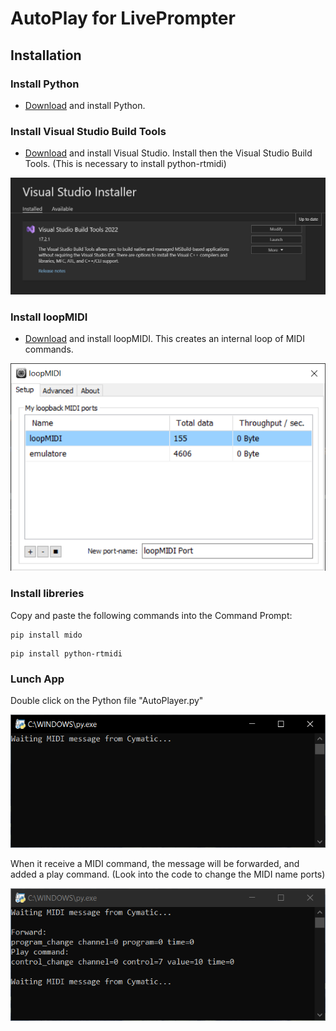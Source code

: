 # AutoPlay for LivePrompter


<!-- GETTING STARTED -->
## Installation

### Install Python

* <a href="https://www.python.org/downloads/">Download</a> and install Python.

### Install Visual Studio Build Tools

* <a href="https://visualstudio.microsoft.com/downloads/?q=build+tools">Download</a> and install Visual Studio.
Install then the Visual Studio Build Tools.
(This is necessary to install python-rtmidi)

 <p align="center"><img src="images/VisualStudio.PNG" alt="avvia" width="550"></p>

### Install loopMIDI

* <a href="https://www.tobias-erichsen.de/software/loopmidi.html">Download</a> and install loopMIDI.
This creates an internal loop of MIDI commands.

<p align="center"><img src="images/LoopMIDI.PNG" alt="avvia" width="550"></p>


### Install libreries

Copy and paste the following commands into the Command Prompt:

```
pip install mido
```
```
pip install python-rtmidi
```


### Lunch App
Double click on the Python file "AutoPlayer.py"
<p align="center"><img src="images/AutoPlayScreenShot.PNG" alt="avvia" width="550"></p>

When it receive a MIDI command, the message will be forwarded, and added a play command.
(Look into the code to change the MIDI name ports)

<p align="center"><img src="images/AutoPlayScreenShot_withsignal.PNG" alt="avvia" width="550"></p>

